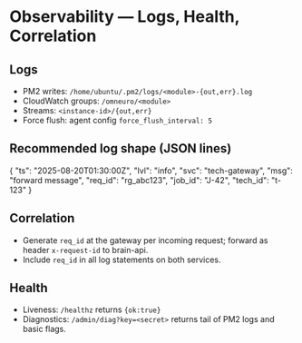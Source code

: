 # Observability — Logs, Health, Correlation

## Logs
- PM2 writes: `/home/ubuntu/.pm2/logs/<module>-{out,err}.log`
- CloudWatch groups: `/omneuro/<module>`
- Streams: `<instance-id>/{out,err}`
- Force flush: agent config `force_flush_interval: 5`

## Recommended log shape (JSON lines)
{
  "ts": "2025-08-20T01:30:00Z",
  "lvl": "info",
  "svc": "tech-gateway",
  "msg": "forward message",
  "req_id": "rg_abc123",
  "job_id": "J-42",
  "tech_id": "t-123"
}

## Correlation
- Generate `req_id` at the gateway per incoming request; forward as header `x-request-id` to brain-api.
- Include `req_id` in all log statements on both services.

## Health
- Liveness: `/healthz` returns `{ok:true}`
- Diagnostics: `/admin/diag?key=<secret>` returns tail of PM2 logs and basic flags.
